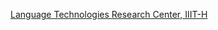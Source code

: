 [Language Technologies Research Center, IIIT-H](http://iiit.academia.edu/Departments/Language_Technologies_Research_Centre_LTRC_)